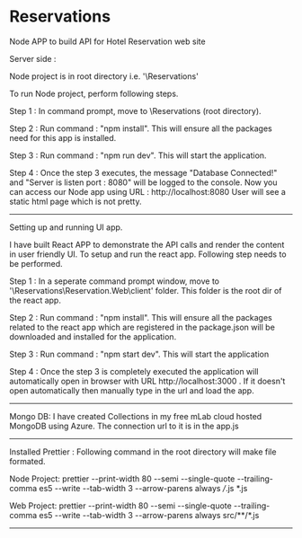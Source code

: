 # Reservations
Node APP to build API for Hotel Reservation web site

Server side :

Node project is in root directory i.e. '\Reservations'

To run Node project, perform following steps.

Step 1 : In command prompt,   move to \Reservations (root directory).

Step 2 : Run command : "npm install". This will ensure all the packages need for this app is installed.

Step 3 : Run command : "npm run dev". This will start the application.

Step 4 : Once the step 3 executes, the message "Database Connected!" and "Server is listen port : 8080" will be logged to the console. Now you can access our Node app using URL : http://localhost:8080
User will see a static html page which is not pretty.

**********************************************************************************************************************************************************

Setting up and running UI app.

I have built React APP to demonstrate the API calls and render the content in user friendly UI. 
To setup and run the react app. Following step needs to be performed.

Step 1 : In a seperate command prompt window, move to '\Reservations\Reservation.Web\client' folder. This folder is the root dir of the react app.

Step 2 : Run command : "npm install". This will ensure all the packages related to the react app which are registered in the package.json will be downloaded and installed for the application.

Step 3 : Run command : "npm start dev". This will start the application 

Step 4 : Once the step 3 is completely executed the application will automatically open in browser with URL http://localhost:3000 . If it doesn't open automatically then manually type in the url and load the app. 

**********************************************************************************************************************************************************
Mongo DB:
I have created Collections in my free mLab cloud hosted MongoDB using Azure. The connection url to it is in the app.js

**********************************************************************************************************************************************************
Installed Prettier :
Following command in the root directory will make file formated. 

Node Project: 
prettier --print-width 80 --semi --single-quote --trailing-comma es5 --write --tab-width 3 --arrow-parens always */*.js *.js

Web Project: 
prettier --print-width 80 --semi --single-quote --trailing-comma es5 --write --tab-width 3 --arrow-parens always src/**/*.js

**********************************************************************************************************************************************************
